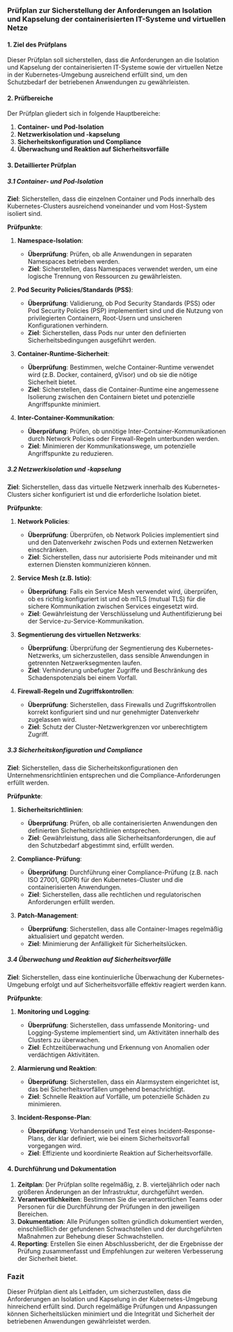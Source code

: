 ### Prüfplan zur Sicherstellung der Anforderungen an Isolation und Kapselung der containerisierten IT-Systeme und virtuellen Netze

#### **1. Ziel des Prüfplans**

Dieser Prüfplan soll sicherstellen, dass die Anforderungen an die Isolation und Kapselung der containerisierten IT-Systeme sowie der virtuellen Netze in der Kubernetes-Umgebung ausreichend erfüllt sind, um den Schutzbedarf der betriebenen Anwendungen zu gewährleisten.

#### **2. Prüfbereiche**

Der Prüfplan gliedert sich in folgende Hauptbereiche:
1. **Container- und Pod-Isolation**
2. **Netzwerkisolation und -kapselung**
3. **Sicherheitskonfiguration und Compliance**
4. **Überwachung und Reaktion auf Sicherheitsvorfälle**

#### **3. Detaillierter Prüfplan**

##### **3.1 Container- und Pod-Isolation**

**Ziel**: Sicherstellen, dass die einzelnen Container und Pods innerhalb des Kubernetes-Clusters ausreichend voneinander und vom Host-System isoliert sind.

**Prüfpunkte**:

1. **Namespace-Isolation**:
   - **Überprüfung**: Prüfen, ob alle Anwendungen in separaten Namespaces betrieben werden.
   - **Ziel**: Sicherstellen, dass Namespaces verwendet werden, um eine logische Trennung von Ressourcen zu gewährleisten.

2. **Pod Security Policies/Standards (PSS)**:
   - **Überprüfung**: Validierung, ob Pod Security Standards (PSS) oder Pod Security Policies (PSP) implementiert sind und die Nutzung von privilegierten Containern, Root-Usern und unsicheren Konfigurationen verhindern.
   - **Ziel**: Sicherstellen, dass Pods nur unter den definierten Sicherheitsbedingungen ausgeführt werden.

3. **Container-Runtime-Sicherheit**:
   - **Überprüfung**: Bestimmen, welche Container-Runtime verwendet wird (z.B. Docker, containerd, gVisor) und ob sie die nötige Sicherheit bietet.
   - **Ziel**: Sicherstellen, dass die Container-Runtime eine angemessene Isolierung zwischen den Containern bietet und potenzielle Angriffspunkte minimiert.

4. **Inter-Container-Kommunikation**:
   - **Überprüfung**: Prüfen, ob unnötige Inter-Container-Kommunikationen durch Network Policies oder Firewall-Regeln unterbunden werden.
   - **Ziel**: Minimieren der Kommunikationswege, um potenzielle Angriffspunkte zu reduzieren.

##### **3.2 Netzwerkisolation und -kapselung**

**Ziel**: Sicherstellen, dass das virtuelle Netzwerk innerhalb des Kubernetes-Clusters sicher konfiguriert ist und die erforderliche Isolation bietet.

**Prüfpunkte**:

1. **Network Policies**:
   - **Überprüfung**: Überprüfen, ob Network Policies implementiert sind und den Datenverkehr zwischen Pods und externen Netzwerken einschränken.
   - **Ziel**: Sicherstellen, dass nur autorisierte Pods miteinander und mit externen Diensten kommunizieren können.

2. **Service Mesh (z.B. Istio)**:
   - **Überprüfung**: Falls ein Service Mesh verwendet wird, überprüfen, ob es richtig konfiguriert ist und ob mTLS (mutual TLS) für die sichere Kommunikation zwischen Services eingesetzt wird.
   - **Ziel**: Gewährleistung der Verschlüsselung und Authentifizierung bei der Service-zu-Service-Kommunikation.

3. **Segmentierung des virtuellen Netzwerks**:
   - **Überprüfung**: Überprüfung der Segmentierung des Kubernetes-Netzwerks, um sicherzustellen, dass sensible Anwendungen in getrennten Netzwerksegmenten laufen.
   - **Ziel**: Verhinderung unbefugter Zugriffe und Beschränkung des Schadenspotenzials bei einem Vorfall.

4. **Firewall-Regeln und Zugriffskontrollen**:
   - **Überprüfung**: Sicherstellen, dass Firewalls und Zugriffskontrollen korrekt konfiguriert sind und nur genehmigter Datenverkehr zugelassen wird.
   - **Ziel**: Schutz der Cluster-Netzwerkgrenzen vor unberechtigtem Zugriff.

##### **3.3 Sicherheitskonfiguration und Compliance**

**Ziel**: Sicherstellen, dass die Sicherheitskonfigurationen den Unternehmensrichtlinien entsprechen und die Compliance-Anforderungen erfüllt werden.

**Prüfpunkte**:

1. **Sicherheitsrichtlinien**:
   - **Überprüfung**: Prüfen, ob alle containerisierten Anwendungen den definierten Sicherheitsrichtlinien entsprechen.
   - **Ziel**: Gewährleistung, dass alle Sicherheitsanforderungen, die auf den Schutzbedarf abgestimmt sind, erfüllt werden.

2. **Compliance-Prüfung**:
   - **Überprüfung**: Durchführung einer Compliance-Prüfung (z.B. nach ISO 27001, GDPR) für den Kubernetes-Cluster und die containerisierten Anwendungen.
   - **Ziel**: Sicherstellen, dass alle rechtlichen und regulatorischen Anforderungen erfüllt werden.

3. **Patch-Management**:
   - **Überprüfung**: Sicherstellen, dass alle Container-Images regelmäßig aktualisiert und gepatcht werden.
   - **Ziel**: Minimierung der Anfälligkeit für Sicherheitslücken.

##### **3.4 Überwachung und Reaktion auf Sicherheitsvorfälle**

**Ziel**: Sicherstellen, dass eine kontinuierliche Überwachung der Kubernetes-Umgebung erfolgt und auf Sicherheitsvorfälle effektiv reagiert werden kann.

**Prüfpunkte**:

1. **Monitoring und Logging**:
   - **Überprüfung**: Sicherstellen, dass umfassende Monitoring- und Logging-Systeme implementiert sind, um Aktivitäten innerhalb des Clusters zu überwachen.
   - **Ziel**: Echtzeitüberwachung und Erkennung von Anomalien oder verdächtigen Aktivitäten.

2. **Alarmierung und Reaktion**:
   - **Überprüfung**: Sicherstellen, dass ein Alarmsystem eingerichtet ist, das bei Sicherheitsvorfällen umgehend benachrichtigt.
   - **Ziel**: Schnelle Reaktion auf Vorfälle, um potenzielle Schäden zu minimieren.

3. **Incident-Response-Plan**:
   - **Überprüfung**: Vorhandensein und Test eines Incident-Response-Plans, der klar definiert, wie bei einem Sicherheitsvorfall vorgegangen wird.
   - **Ziel**: Effiziente und koordinierte Reaktion auf Sicherheitsvorfälle.

#### **4. Durchführung und Dokumentation**

1. **Zeitplan**: Der Prüfplan sollte regelmäßig, z. B. vierteljährlich oder nach größeren Änderungen an der Infrastruktur, durchgeführt werden.
2. **Verantwortlichkeiten**: Bestimmen Sie die verantwortlichen Teams oder Personen für die Durchführung der Prüfungen in den jeweiligen Bereichen.
3. **Dokumentation**: Alle Prüfungen sollten gründlich dokumentiert werden, einschließlich der gefundenen Schwachstellen und der durchgeführten Maßnahmen zur Behebung dieser Schwachstellen.
4. **Reporting**: Erstellen Sie einen Abschlussbericht, der die Ergebnisse der Prüfung zusammenfasst und Empfehlungen zur weiteren Verbesserung der Sicherheit bietet.

### **Fazit**

Dieser Prüfplan dient als Leitfaden, um sicherzustellen, dass die Anforderungen an Isolation und Kapselung in der Kubernetes-Umgebung hinreichend erfüllt sind. Durch regelmäßige Prüfungen und Anpassungen können Sicherheitslücken minimiert und die Integrität und Sicherheit der betriebenen Anwendungen gewährleistet werden.